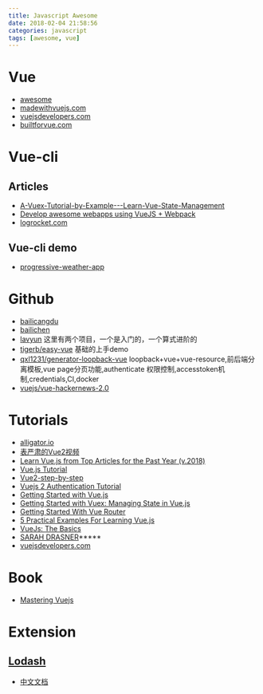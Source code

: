 ```yaml
---
title: Javascript Awesome
date: 2018-02-04 21:58:56
categories: javascript
tags: [awesome, vue]
---
```



# Vue
- [awesome](https://github.com/vuejs/awesome-vue#external-resources)
- [madewithvuejs.com](https://madewithvuejs.com/)
- [vuejsdevelopers.com](https://vuejsdevelopers.com/)
- [builtforvue.com](https://builtforvue.com/)

<!-- more -->

# Vue-cli
## Articles
- [A-Vuex-Tutorial-by-Example---Learn-Vue-State-Management](https://coursetro.com/posts/code/144/A-Vuex-Tutorial-by-Example---Learn-Vue-State-Management)
- [Develop awesome webapps using VueJS + Webpack](https://itnext.io/develop-awesome-webapps-using-vuejs-webpack-bda08ebb691c)
- [logrocket.com](https://blog.logrocket.com/vue-cli-3-the-deep-dive-41dff070ac4a)

## Vue-cli demo
- [progressive-weather-app](https://jimmerioles.github.io/progressive-weather-app/)




# Github
- [bailicangdu](https://github.com/bailicangdu)
- [bailichen](https://github.com/bailichen)
- [lavyun](https://github.com/lavyun) 这里有两个项目，一个是入门的，一个算式进阶的
- [tigerb/easy-vue](https://github.com/tigerb/easy-vue/) 基础的上手demo
- [qxl1231/generator-loopback-vue](https://github.com/qxl1231/generator-loopback-vue) loopback+vue+vue-resource,前后端分离模板,vue page分页功能,authenticate 权限控制,accesstoken机制,credentials,CI,docker
- [vuejs/vue-hackernews-2.0](https://github.com/vuejs/vue-hackernews-2.0)

# Tutorials
- [alligator.io](https://alligator.io/vuejs/)
- [表严肃的Vue2视频](http://biaoyansu.com/18.0)
- [Learn Vue.js from Top Articles for the Past Year (v.2018)](https://medium.mybridge.co/learn-vue-js-from-top-articles-for-the-past-year-v-2018-2b945cfc4f2d)
- [Vue.js Tutorial](http://vegibit.com/vue-js-tutorial)
- [Vue2-step-by-step](https://laracasts.com/series/learn-vue-2-step-by-step)
- [Vuejs 2 Authentication Tutorial](https://auth0.com/blog/vuejs2-authentication-tutorial/)
- [Getting Started with Vue.js](https://sabe.io/tutorials/getting-started-with-vue-js)
- [Getting Started with Vuex: Managing State in Vue.js](https://sabe.io/tutorials/getting-started-with-vuex)
- [Getting Started With Vue Router](https://scotch.io/tutorials/getting-started-with-vue-router)
- [5 Practical Examples For Learning Vue.js](https://tutorialzine.com/2016/03/5-practical-examples-for-learning-vue-js)
- [VueJs: The Basics](https://coligo.io/vuejs-the-basics/)
- [SARAH DRASNER](https://css-tricks.com/author/sdrasner/)*****
- [vuejsdevelopers.com](https://vuejsdevelopers.com/topics/#vue+router)

# Book
- [Mastering Vuejs](https://masteringvuejs.com/)

# Extension
## [Lodash](https://lodash.com/)
- [中文文档](http://www.css88.com/doc/lodash/)
